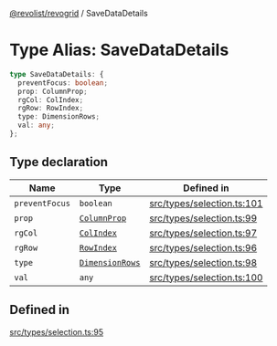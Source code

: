 [@revolist/revogrid](README.md) / SaveDataDetails

# Type Alias: SaveDataDetails

```ts
type SaveDataDetails: {
  preventFocus: boolean;
  prop: ColumnProp;
  rgCol: ColIndex;
  rgRow: RowIndex;
  type: DimensionRows;
  val: any;
};
```

## Type declaration

| Name | Type | Defined in |
| ------ | ------ | ------ |
| `preventFocus` | `boolean` | [src/types/selection.ts:101](https://github.com/revolist/revogrid/blob/0bf9217987a0038bc73b1aec64e1a3314302e790/src/types/selection.ts#L101) |
| `prop` | [`ColumnProp`](TypeAlias.ColumnProp.md) | [src/types/selection.ts:99](https://github.com/revolist/revogrid/blob/0bf9217987a0038bc73b1aec64e1a3314302e790/src/types/selection.ts#L99) |
| `rgCol` | [`ColIndex`](TypeAlias.ColIndex.md) | [src/types/selection.ts:97](https://github.com/revolist/revogrid/blob/0bf9217987a0038bc73b1aec64e1a3314302e790/src/types/selection.ts#L97) |
| `rgRow` | [`RowIndex`](TypeAlias.RowIndex.md) | [src/types/selection.ts:96](https://github.com/revolist/revogrid/blob/0bf9217987a0038bc73b1aec64e1a3314302e790/src/types/selection.ts#L96) |
| `type` | [`DimensionRows`](TypeAlias.DimensionRows.md) | [src/types/selection.ts:98](https://github.com/revolist/revogrid/blob/0bf9217987a0038bc73b1aec64e1a3314302e790/src/types/selection.ts#L98) |
| `val` | `any` | [src/types/selection.ts:100](https://github.com/revolist/revogrid/blob/0bf9217987a0038bc73b1aec64e1a3314302e790/src/types/selection.ts#L100) |

## Defined in

[src/types/selection.ts:95](https://github.com/revolist/revogrid/blob/0bf9217987a0038bc73b1aec64e1a3314302e790/src/types/selection.ts#L95)
